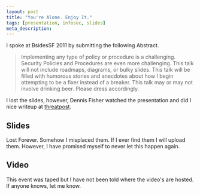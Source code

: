 ```yaml
---
layout: post
title: "You're Alone. Enjoy It."
tags: [presentation, infosec, slides]
meta_description: 
---
```


I spoke at BsidesSF 2011 by submitting the following Abstract.

> Implementing any type of policy or procedure is a challenging. Security Policies and Procedures are even more challenging. This talk will not include roadmaps, diagrams, or bulky slides. This talk will be filled with humorous stories and anecdotes about how I begin attempting to be a fixer instead of a breaker. This talk may or may not involve drinking beer. Please dress accordingly.

I lost the slides, however, Dennis Fisher watched the presentation and did I nice writeup at [threatpost][1].

## Slides
Lost Forever. Somehow I misplaced them. If I ever find them I will upload them. However, I have promised myself to never let this happen again.

## Video
This event was taped but I have not been told where the video's are hosted. If anyone knows, let me know.


[1]: https://threatpost.com/en_us/blogs/its-time-move-away-build-or-break-mentality-021511